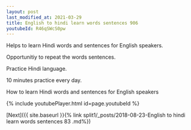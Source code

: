 ```yaml
---
layout: post
last_modified_at: 2021-03-29
title: English to hindi learn words sentences 906 
youtubeId: R46qSWcS0pw
---
```

 
 
Helps to learn Hindi words and sentences for English speakers.

Opportunitiy to repeat the words sentences. 

Practice Hindi language. 
 
10 minutes practice every day. 
 
How to learn Hindi words and sentences for English speakers 
 
{% include youtubePlayer.html id=page.youtubeId %}
 
 
[Next]({{ site.baseurl }}{% link  split1/_posts/2018-08-23-English to hindi learn words sentences 83 .md%})
 
